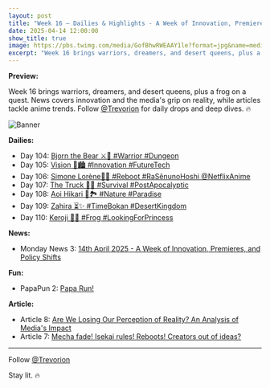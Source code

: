 ```yaml
---
layout: post
title: "Week 16 – Dailies & Highlights - A Week of Innovation, Premieres, and Policy Shifts - Are We Losing Our Perception of Reality? An Analysis of Media's Impact - Mecha fade!  Isekai rules!  Reboots!  Creators out of ideas?"
date: 2025-04-14 12:00:00
show_title: true
image: https://pbs.twimg.com/media/GofBhwRWEAAY1le?format=jpg&name=medium
excerpt: "Week 16 brings warriors, dreamers, and desert queens, plus a frog on a quest. News covers innovation and the media's grip on reality, while articles tackle anime trends. Follow @Trevorion for daily drops and deep dives. 🔥"
---
```

  
**Preview:**  
  
Week 16 brings warriors, dreamers, and desert queens, plus a frog on a quest. News covers innovation and the media's grip on reality, while articles tackle anime trends. Follow [@Trevorion](https://x.com/Trevorion) for daily drops and deep dives. 🔥
  
![Banner](https://pbs.twimg.com/media/GofBhwRWEAAY1le?format=jpg&name=medium)
  
**Dailies:**
- Day 104: [Bjorn the Bear ⚔️💪 #Warrior #Dungeon](https://x.com/Trevorion/status/1911822928129253856)
- Day 105: [Vision 🌃🏙️ #Innovation #FutureTech](https://x.com/Trevorion/status/1912158839580897336)
- Day 106: [Simone Lorène🤺🌷 #Reboot #RaSênunoHoshi @NetflixAnime](https://x.com/Trevorion/status/1912426040254668818)
- Day 107: [The Truck 🚛🌆 #Survival #PostApocalyptic](https://x.com/Trevorion/status/1912913106814066949)
- Day 108: [Aoi Hikari 💙🏞️ #Nature #Paradise](https://x.com/Trevorion/status/1913270762380677209)
- Day 109: [Zahira ⏳✨ #TimeBokan #DesertKingdom](https://x.com/Trevorion/status/1913675481863590036)
- Day 110: [Keroji 🐸👸 #Frog #LookingForPrincess](https://x.com/Trevorion/status/1913900007725400249)

**News:**  
- Monday News 3: [14th April 2025 - A Week of Innovation, Premieres, and Policy Shifts](https://x.com/Trevorion/status/1911709402207326220)

**Fun:**  
- PapaPun 2: [Papa Run!](https://x.com/Trevorion/status/1916849209413701672/photo/2)

**Article:**  
- Article 8: [Are We Losing Our Perception of Reality? An Analysis of Media's Impact](https://x.com/Trevorion/status/1913178303965306993)
- Article 7: [Mecha fade!  Isekai rules!  Reboots!  Creators out of ideas?](https://x.com/Trevorion/status/1912371605272994199)

---
Follow [@Trevorion](https://x.com/Trevorion)

Stay lit. 🔥
